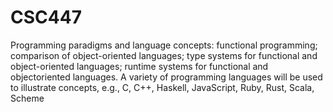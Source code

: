 # CSC447
Programming paradigms and language concepts: functional programming;
comparison of object-oriented languages; type systems for functional and
object-oriented languages; runtime systems for functional and objectoriented languages. A variety of programming languages will be used to
illustrate concepts, e.g., C, C++, Haskell, JavaScript, Ruby, Rust, Scala,
Scheme
